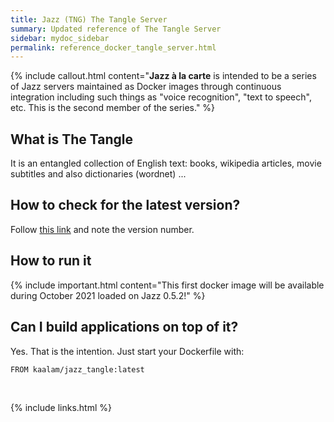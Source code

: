 ```yaml
---
title: Jazz (TNG) The Tangle Server
summary: Updated reference of The Tangle Server
sidebar: mydoc_sidebar
permalink: reference_docker_tangle_server.html
---
```


{% include callout.html content="**Jazz à la carte** is intended to be a series of Jazz servers maintained as Docker images through
continuous integration including such things as \"voice recognition\", \"text to speech\", etc. This is the second member of the
series." %}

## What is **The Tangle**

It is an entangled collection of English text: books, wikipedia articles, movie subtitles and also dictionaries (wordnet) ...

## How to check for the latest version?

Follow [this link](https://hub.docker.com/r/kaalam/jazz_tangle/tags/) and note the version number.

## How to run it

{% include important.html content="This first docker image will be available during October 2021 loaded on Jazz 0.5.2!" %}

## Can I build applications on top of it?

Yes. That is the intention. Just start your Dockerfile with:

```docker
FROM kaalam/jazz_tangle:latest

```

<br/>

{% include links.html %}
